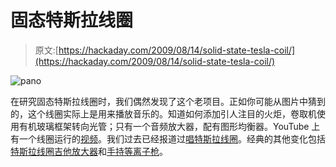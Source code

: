 # 固态特斯拉线圈

> 原文:[https://hackaday.com/2009/08/14/solid-state-tesla-coil/](https://hackaday.com/2009/08/14/solid-state-tesla-coil/)

![pano](../Images/0a2a4c5a3cd1788e6b5767c0c5ced3b7.png "pano")

在研究固态特斯拉线圈时，我们偶然发现了这个老项目。正如你可能从图片中猜到的，这个线圈实际上是用来播放音乐的。知道如何添加引人注目的火炬，卷取机使用有机玻璃框架转向光管；只有一个音频放大器，配有图形均衡器。YouTube 上有一个线圈运行的[视频](http://www.youtube.com/watch?v=RbSszdEcFdQ)。我们过去已经报道过[唱特斯拉线圈](http://hackaday.com/2008/06/12/singing-tesla-coils/)。经典的其他变化包括[特斯拉线圈吉他放大器](http://hackaday.com/2008/12/07/tesla-coil-guitar-amp/)和[手持等离子枪](http://hackaday.com/2007/08/08/diy-plasma-gun/)。